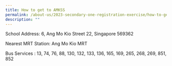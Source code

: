 ```yaml
---
title: How to get to AMKSS
permalink: /about-us/2023-secondary-one-registration-exercise/how-to-get-to-amkss/
description: ""
---
```

School Address: 6, Ang Mo Kio Street 22, Singapore 569362

  

Nearest MRT Station: Ang Mo Kio MRT

  

Bus Services : 13, 74, 76, 88, 130, 132, 133, 136, 165, 169, 265, 268, 269, 851, 852